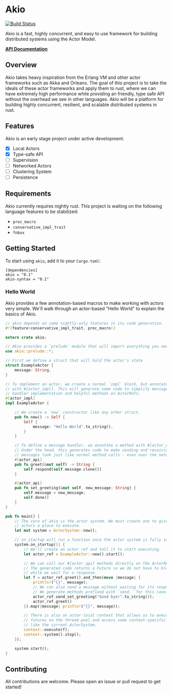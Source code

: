 # Akio

[![Build Status](https://travis-ci.org/kphelps/akio.svg?branch=master)](https://travis-ci.org/kphelps/akio)

Akio is a fast, highly concurrent, and easy to use framework for building
distributed systems using the Actor Model.

**[API Documentation](https://kphelps.github.io/akio/akio/index.html)**

## Overview

Akio takes heavy inspiration from the Erlang VM and other actor frameworks
such as Akka and Orleans. The goal of this project is to take the ideals
of these actor frameworks and apply them to rust, where we can have
extremely high performance while providing an friendly, type safe API
without the overhead we see in other languages. Akio will be a platform 
for building highly concurrent, resilient, and scalable distributed systems 
in rust.

## Features

Akio is an early stage project under active development.

* [x] Local Actors
* [x] Type-safe API
* [ ] Supervision
* [ ] Networked Actors
* [ ] Clustering System
* [ ] Persistence

## Requirements

Akio currently requires nightly rust. This project is waiting on the following 
language features to be stabilized:

* `proc_macro`
* `conservative_impl_trait`
* `fnbox`

## Getting Started

To start using `akio`, add it to your `Cargo.toml`:

```
[dependencies]
akio = "0.1"
akio-syntax = "0.1"
```

### Hello World

Akio provides a few annotation-based macros to make working with actors very
simple. We'll walk through an actor-based "Hello World" to explain the basics
of Akio.

```rust
// akio depends on some nightly-only features in its code generation.
#![feature(conservative_impl_trait, proc_macro)]

extern crate akio;

// Akio provides a `prelude` module that will import everything you need.
use akio::prelude::*;

// First we define a struct that will hold the actor's state
struct ExampleActor {
    message: String,
}

// To implement an actor, we create a normal `impl` block, but annotate it
// with #[actor_impl]. This will generate some code to simplify message
// handler implementation and helpful methods on ActorRefs.
#[actor_impl]
impl ExampleActor {

    // We create a `new` constructor like any other struct.
    pub fn new() -> Self {
        Self {
            message: "Hello World".to_string(),
        }
    }

    // To define a message handler, we annotate a method with #[actor_api].
    // Under the hood, this generates code to make sending and receiving
    // messages look just like normal method calls - even over the network.
    #[actor_api]
    pub fn greet(&mut self) -> String {
        self.respond(self.message.clone())
    }

    #[actor_api]
    pub fn set_greeting(&mut self, new_message: String) {
        self.message = new_message;
        self.done()
    }
}

pub fn main() {
    // The core of akio is the actor system. We must create one to give our
    // actors a place to execute.
    let mut system = ActorSystem::new();

    // on_startup will run a function once the actor system is fully initialized.
    system.on_startup(|| {
        // We'll create an actor ref and tell it to start executing.
        let actor_ref = ExampleActor::new().start();

        // We can call our #[actor_api] methods directly on the ActorRef.
        // The generated code returns a Future so we do not have to block
        // while we wait for a response.
        let f = actor_ref.greet().and_then(move |message| {
            println!("{}", message);
            // We can also send a message without waiting for its response.
            // We generate methods prefixed with `send_` for this case.
            actor_ref.send_set_greeting("Good bye!".to_string());
            actor_ref.greet()
        }).map(|message| println!("{}", message));

        // There is also an actor-local context that allows us to execute
        // futures on the thread pool and access some context-specific data
        // like the current ActorSystem.
        context::execute(f);
        context::system().stop();
    });

    system.start();
}
```

## Contributing

All contributions are welcome. Please open an issue or pull request to get started!
